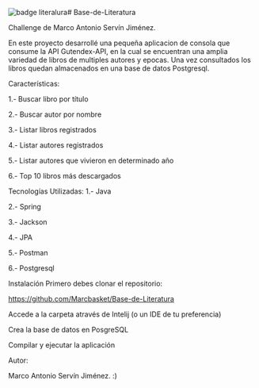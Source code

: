 ![badge literalura](https://github.com/user-attachments/assets/75215616-7a84-4fcd-9519-f8da3414dcda)# Base-de-Literatura

Challenge de Marco Antonio Servín Jiménez.

En este proyecto desarrollé una pequeña aplicacion de consola que consume la API Gutendex-API, en la cual se encuentran una amplia variedad de libros de multiples autores y epocas. Una vez consultados los libros quedan almacenados en una base de datos Postgresql.

Características:

  1.- Buscar libro por título
  
  2.- Buscar autor por nombre
  
  3.- Listar libros registrados
  
  4.- Listar autores registrados
  
  5.- Listar autores que vivieron en determinado año
  
  6.- Top 10 libros más descargados
  
Tecnologías Utilizadas:
  1.- Java
  
  2.- Spring
  
  3.- Jackson
  
  4.- JPA
  
  5.- Postman
  
  6.- Postgresql
  
Instalación
Primero debes clonar el repositorio:

https://github.com/Marcbasket/Base-de-Literatura

Accede a la carpeta através de Intelij (o un IDE de tu preferencia)

Crea la base de datos en PosgreSQL

Compilar y ejecutar la aplicación

Autor:

Marco Antonio Servín Jiménez. :)
